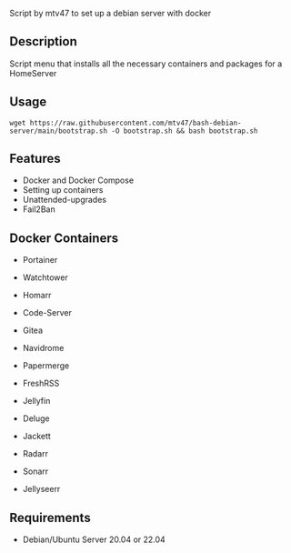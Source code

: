 Script by mtv47 to set up a debian server with docker

## Description
Script menu that installs all the necessary containers and packages for a HomeServer


## Usage

```
wget https://raw.githubusercontent.com/mtv47/bash-debian-server/main/bootstrap.sh -O bootstrap.sh && bash bootstrap.sh
```

## Features
* Docker and Docker Compose
* Setting up containers
* Unattended-upgrades
* Fail2Ban

## Docker Containers
* Portainer
* Watchtower
* Homarr

* Code-Server
* Gitea

* Navidrome
* Papermerge
* FreshRSS

* Jellyfin
* Deluge
* Jackett
* Radarr
* Sonarr
* Jellyseerr

## Requirements
* Debian/Ubuntu Server 20.04 or 22.04